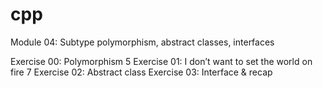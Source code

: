 # cpp



Module 04: Subtype polymorphism, abstract classes, interfaces

Exercise 00: Polymorphism 5
Exercise 01: I don’t want to set the world on fire 7
Exercise 02: Abstract class
Exercise 03: Interface & recap
